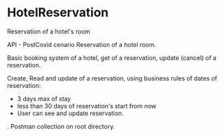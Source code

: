 # HotelReservation
Reservation of a hotel's room

API - PostCovid cenario
Reservation of a hotel room.

Basic booking system of a hotel, get of a reservation, update (cancel) of a reservation.

Create, Read and update of a reservation, using business rules of dates of reservation: 
- 3 days max of stay
- less than 30 days of reservation's start from now
- User can see and update reservation.

. Postman collection on root directory.
